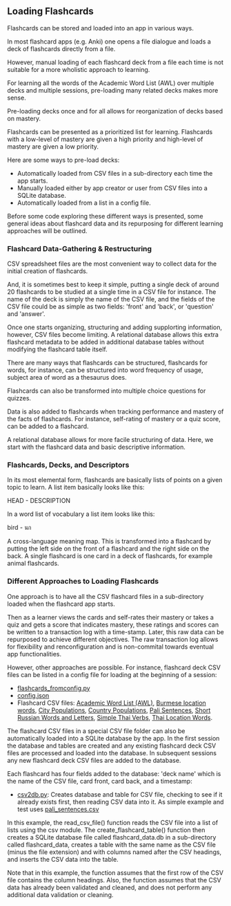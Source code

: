 ## Loading Flashcards 

Flashcards can be stored and loaded into an app in various ways.

In most flashcard apps (e.g. Anki) one opens a file dialogue and loads a deck of flashcards directly from a file.

However, manual loading of each flashcard deck from a file each time 
is not suitable for a more wholistic approach to learning.

For learning all the words of the Academic Word List (AWL)
over multiple decks and multiple sessions, pre-loading many related decks makes more sense. 

Pre-loading decks once and for all allows for reorganization of decks based on mastery.

Flashcards can be presented as a prioritized list for learning.
Flashcards with a low-level of mastery are given a high priority and high-level of mastery
are given a low priority. 

Here are some ways to pre-load decks: 

- Automatically loaded from CSV files in a sub-directory each time the app starts.
- Manually loaded either by app creator or user from CSV files into a SQLite database. 
- Automatically loaded from a list in a config file. 

Before some code exploring these different ways is presented, 
some general ideas about flashcard data and its repurposing for different 
learning approaches will be outlined. 

### Flashcard Data-Gathering & Restructuring

CSV spreadsheet files are the most convenient way to collect data for the initial creation of flashcards.

And, it is sometimes best to keep it simple, putting a single deck of around 20 flashcards to be studied at a single time in a CSV file for instance. The name of the deck is simply the name of the CSV file, and the fields of the CSV file could be as simple as two fields: 'front' and 'back', or 'question' and 'answer'. 
  
Once one starts organizing, structuring and adding supplorting information, however, CSV files become limiting. A relational database allows this extra flashcard metadata to be added in additional database tables without modifying the flashcard table itself. 

There are many ways that flashcards can be structured, flashcards for words, for instance, can be structured into word frequency of usage, subject area of word as a thesaurus does.

Flashcards can also be transformed into multiple choice questions for quizzes.

Data is also added to flashcards when tracking performance and mastery of the facts of flashcards.
For instance, self-rating of mastery or a quiz score, can be added to a flashcard. 
  
A relational database allows for more facile structuring of data.  Here, we start with the flashcard data and basic descriptive information.   

### Flashcards, Decks, and Descriptors

In its most elemental form, flashcards are basically lists of points on a given topic to learn.
A list item basically looks like this:

HEAD - DESCRIPTION

In a word list of vocabulary a list item looks like this:  

bird - นก 

A cross-language meaning map. This is transformed into a flashcard
by putting the left side on the front of a flashcard and the right side on the back. 
A single flashcard is one card in a deck of flashcards, for example animal flashcards.
  
### Different Approaches to Loading Flashcards

One approach is to have all the CSV flashcard files in a sub-directory 
loaded when the flashcard app starts.

Then as a learner views the cards and self-rates their mastery or takes a quiz 
and gets a score that indicates mastery, these ratings and scores can be written 
to a transaction log with a time-stamp. Later, this raw data can be repurposed
to achieve different objectives. The raw transaction log allows for flexibility 
and renconfiguration and is non-commital towards eventual app functionalities. 

However, other approaches are possible. For instance, flashcard deck CSV files 
can be listed in a config file for loading at the beginning of a session:

- [flashcards_fromconfig.py](https://github.com/jonfernq/Python-Flashcards/blob/main/LoadingFlashcards/flashcards_fromconfig.py)
- [config.json](https://github.com/jonfernq/Python-Flashcards/blob/main/LoadingFlashcards/config.json) 
- Flashcard CSV files: [Academic Word List (AWL)](https://github.com/jonfernq/Python-Flashcards/blob/main/LoadingFlashcards/awl_flashcard_1.csv), 
[Burmese location words](https://github.com/jonfernq/Python-Flashcards/blob/main/LoadingFlashcards/burmese_location_words.csv), 
[City Populations](https://github.com/jonfernq/Python-Flashcards/blob/main/LoadingFlashcards/city_populations.csv), 
[Country Populations](https://github.com/jonfernq/Python-Flashcards/blob/main/LoadingFlashcards/country_populations.csv), 
[Pali Sentences](https://github.com/jonfernq/Python-Flashcards/blob/main/LoadingFlashcards/pali_sentences.csv), 
[Short Russian Words and Letters](https://github.com/jonfernq/Python-Flashcards/blob/main/LoadingFlashcards/short_russian_words.csv), 
[Simple Thai Verbs](https://github.com/jonfernq/Python-Flashcards/blob/main/LoadingFlashcards/simple_thai_verbs.csv), 
[Thai Location Words](https://github.com/jonfernq/Python-Flashcards/blob/main/LoadingFlashcards/thai_location_words.csv). 

The flashcard CSV files in a special CSV file folder can also be automatically loaded
into a SQLite database by the app. In the first session the database and tables are created and any existing 
flashcard deck CSV files are processed and loaded into the database. In subsequent sessions
any new flashcard deck CSV files are added to the database. 

Each flashcard has four fields added to the database: 'deck name' which is the name of the CSV file,
card front, card back, and a timestamp:

- [csv2db.py](https://github.com/jonfernq/Python-Flashcards/blob/main/LoadingFlashcards/csv2db.py): Creates database and table for CSV file, checking to see if it already exists first, then reading CSV data into it. As simple example and test uses [pali_sentences.csv](https://github.com/jonfernq/Python-Flashcards/blob/main/LoadingFlashcards/pali_sentences.csv) 

In this example, the read_csv_file() function reads the CSV file into a list of lists using the csv module. The create_flashcard_table() function then creates a SQLite database file called flashcard_data.db in a sub-directory called flashcard_data, creates a table with the same name as the CSV file (minus the file extension) and with columns named after the CSV headings, and inserts the CSV data into the table.

Note that in this example, the function assumes that the first row of the CSV file contains the column headings. Also, the function assumes that the CSV data has already been validated and cleaned, and does not perform any additional data validation or cleaning.
